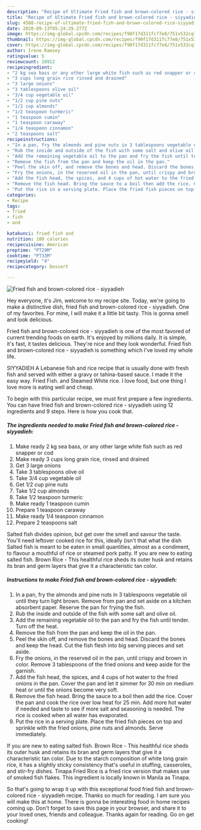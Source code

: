 ```yaml
---
description: "Recipe of Ultimate Fried fish and brown-colored rice - siyyadieh"
title: "Recipe of Ultimate Fried fish and brown-colored rice - siyyadieh"
slug: 4588-recipe-of-ultimate-fried-fish-and-brown-colored-rice-siyyadieh
date: 2020-09-13T05:24:29.277Z
image: https://img-global.cpcdn.com/recipes/f90f17d311fc77e8/751x532cq70/fried-fish-and-brown-colored-rice-siyyadieh-recipe-main-photo.jpg
thumbnail: https://img-global.cpcdn.com/recipes/f90f17d311fc77e8/751x532cq70/fried-fish-and-brown-colored-rice-siyyadieh-recipe-main-photo.jpg
cover: https://img-global.cpcdn.com/recipes/f90f17d311fc77e8/751x532cq70/fried-fish-and-brown-colored-rice-siyyadieh-recipe-main-photo.jpg
author: Irene Ramsey
ratingvalue: 5
reviewcount: 20912
recipeingredient:
- "2 kg sea bass or any other large white fish such as red snapper or cod"
- "3 cups long grain rice rinsed and drained"
- "3 large onions"
- "3 tablespoons olive oil"
- "3/4 cup vegetable oil"
- "1/2 cup pine nuts"
- "1/2 cup almonds"
- "1/2 teaspoon turmeric"
- "1 teaspoon cumin"
- "1 teaspoon caraway"
- "1/4 teaspoon cinnamon"
- "2 teaspoons salt"
recipeinstructions:
- "In a pan, fry the almonds and pine nuts in 3 tablespoons vegetable oil until they turn light brown. Remove from pan and set aside on a kitchen absorbent paper. Reserve the pan for frying the fish."
- "Rub the inside and outside of the fish with some salt and olive oil."
- "Add the remaining vegetable oil to the pan and fry the fish until tender. Turn off the heat."
- "Remove the fish from the pan and keep the oil in the pan."
- "Peel the skin off, and remove the bones and head. Discard the bones and keep the head. Cut the fish flesh into big serving pieces and set aside."
- "Fry the onions, in the reserved oil in the pan, until crispy and brown in color. Remove 3 tablespoons of the fried onions and keep aside for the garnish."
- "Add the fish head, the spices, and 4 cups of hot water to the fried onions in the pan. Cover the pan and let it simmer for 30 min on medium heat or until the onions become very soft."
- "Remove the fish head. Bring the sauce to a boil then add the rice. Cover the pan and cook the rice over low heat for 25 min. Add more hot water if needed and taste to see if more salt and seasoning is needed. The rice is cooked when all water has evaporated."
- "Put the rice in a serving plate. Place the fried fish pieces on top and sprinkle with the fried onions, pine nuts and almonds. Serve immediately."
categories:
- Recipe
tags:
- fried
- fish
- and

katakunci: fried fish and 
nutrition: 180 calories
recipecuisine: American
preptime: "PT29M"
cooktime: "PT33M"
recipeyield: "4"
recipecategory: Dessert

---
```



![Fried fish and brown-colored rice - siyyadieh](https://img-global.cpcdn.com/recipes/f90f17d311fc77e8/751x532cq70/fried-fish-and-brown-colored-rice-siyyadieh-recipe-main-photo.jpg)

Hey everyone, it's Jim, welcome to my recipe site. Today, we're going to make a distinctive dish, fried fish and brown-colored rice - siyyadieh. One of my favorites. For mine, I will make it a little bit tasty. This is gonna smell and look delicious.

Fried fish and brown-colored rice - siyyadieh is one of the most favored of current trending foods on earth. It's enjoyed by millions daily. It is simple, it's fast, it tastes delicious. They're nice and they look wonderful. Fried fish and brown-colored rice - siyyadieh is something which I've loved my whole life.

SIYYADIEH A Lebanese fish and rice recipe that is usually done with fresh fish and served with either a gravy or tahina-based sauce. I made it the easy way. Fried Fish. and Steamed White rice. I love food, but one thing I love more is eating well and cheap.


To begin with this particular recipe, we must first prepare a few ingredients. You can have fried fish and brown-colored rice - siyyadieh using 12 ingredients and 9 steps. Here is how you cook that.

<!--inarticleads1-->

##### The ingredients needed to make Fried fish and brown-colored rice - siyyadieh:

1. Make ready 2 kg sea bass, or any other large white fish such as red snapper or cod
1. Make ready 3 cups long grain rice, rinsed and drained
1. Get 3 large onions
1. Take 3 tablespoons olive oil
1. Take 3/4 cup vegetable oil
1. Get 1/2 cup pine nuts
1. Take 1/2 cup almonds
1. Take 1/2 teaspoon turmeric
1. Make ready 1 teaspoon cumin
1. Prepare 1 teaspoon caraway
1. Make ready 1/4 teaspoon cinnamon
1. Prepare 2 teaspoons salt


Salted fish divides opinion, but get over the smell and savour the taste. You&#39;ll need leftover cooked rice for this, ideally (isn&#39;t that what the dish Salted fish is meant to be eaten in small quantities, almost as a condiment, to flavour a mouthful of rice or steamed pork patty. If you are new to eating salted fish. Brown Rice - This healthful rice sheds its outer husk and retains its bran and germ layers that give it a characteristic tan color. 

<!--inarticleads2-->

##### Instructions to make Fried fish and brown-colored rice - siyyadieh:

1. In a pan, fry the almonds and pine nuts in 3 tablespoons vegetable oil until they turn light brown. Remove from pan and set aside on a kitchen absorbent paper. Reserve the pan for frying the fish.
1. Rub the inside and outside of the fish with some salt and olive oil.
1. Add the remaining vegetable oil to the pan and fry the fish until tender. Turn off the heat.
1. Remove the fish from the pan and keep the oil in the pan.
1. Peel the skin off, and remove the bones and head. Discard the bones and keep the head. Cut the fish flesh into big serving pieces and set aside.
1. Fry the onions, in the reserved oil in the pan, until crispy and brown in color. Remove 3 tablespoons of the fried onions and keep aside for the garnish.
1. Add the fish head, the spices, and 4 cups of hot water to the fried onions in the pan. Cover the pan and let it simmer for 30 min on medium heat or until the onions become very soft.
1. Remove the fish head. Bring the sauce to a boil then add the rice. Cover the pan and cook the rice over low heat for 25 min. Add more hot water if needed and taste to see if more salt and seasoning is needed. The rice is cooked when all water has evaporated.
1. Put the rice in a serving plate. Place the fried fish pieces on top and sprinkle with the fried onions, pine nuts and almonds. Serve immediately.


If you are new to eating salted fish. Brown Rice - This healthful rice sheds its outer husk and retains its bran and germ layers that give it a characteristic tan color. Due to the starch composition of white long grain rice, it has a slightly sticky consistency that&#39;s useful in stuffing, casseroles, and stir-fry dishes. Tinapa Fried Rice is a fried rice version that makes use of smoked fish flakes. This ingredient is locally known in Manila as Tinapa. 

So that's going to wrap it up with this exceptional food fried fish and brown-colored rice - siyyadieh recipe. Thanks so much for reading. I am sure you will make this at home. There is gonna be interesting food in home recipes coming up. Don't forget to save this page in your browser, and share it to your loved ones, friends and colleague. Thanks again for reading. Go on get cooking!
